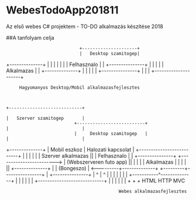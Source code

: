 # WebesTodoApp201811
Az első webes C# projektem - TO-DO alkalmazás készítése 2018

##A tanfolyam celja


                                +---------------------+
                                |   Desktop szamitogep|
+--------------+                |                     |
|              |                |                     |
|  Felhasznalo |                | +---------------+   |
|              |                | | Alkalmazas    |   |
+--------------+                | |               |   |
                                | +---------------+   |
                                |                     |
                                +---------------------+

         Hagyomanyos Desktop/Mobil alkalmazasfejlesztes


                                                                                  +----------------------------+
                                                                                  |   Szerver szamitogep       |
                              +--------------------------+                        |                            |
                              |     Desktop szamitogep   |                        |                            |
+--------------+              |     Mobil eszkoz         |     Halozati kapcsolat | +--------------------------+
|              |              |                          |                        | | Szerver alkalmazas      ||
|  Felhasznalo |              |   +---------------+      +------------------------> | (Webszerveren futo app) ||
|              |              |   | Alkalmazas    |      |                        | |                         ||
+--------------+              |   | (Bongeszo)    |      <---------+--------------+ +---------+----------------+
                              |   +---------------+      |         ^              |           ^                |
                              |                          |         |              |           |                |
                              +-----------^--------------+         |              |           |                |
                                          |                        |              +----------------------------+
                                          |                        |                          |
                                          |                        |                          |
                                          +                        +                          +
                                         HTML                     HTTP                       MVC


                                               Webes alkalmazasfejlesztes

